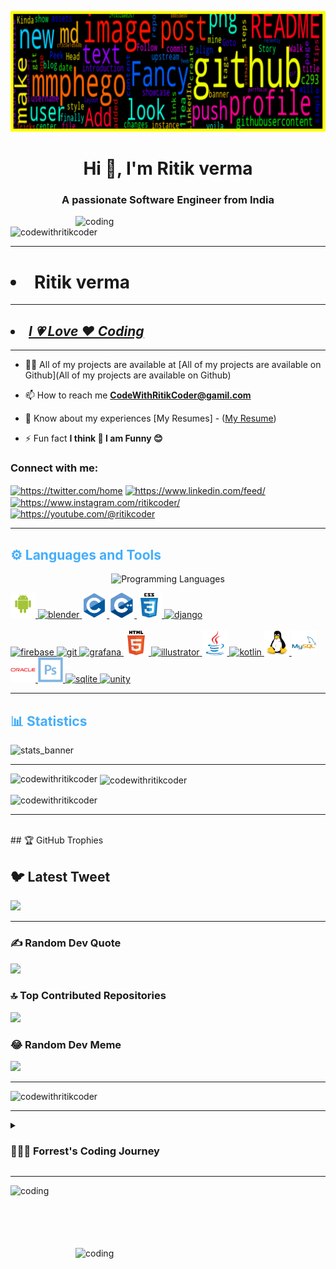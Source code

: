 ![image](https://github.com/CodeWithRitikCoder/CodeWithRitikCoder/blob/main/banner1.png)
<h1 align="center">Hi 👋, I'm Ritik verma</h1>
<h3 align="center">A passionate Software Engineer from India</h3>

<img align="right" alt="coding" width="400" src="https://i.pinimg.com/originals/54/e3/7d/54e37d8074ebcde1d96c77d7b2a7f310.gif">

<p align="left"> <img src="https://komarev.com/ghpvc/?username=codewithritikcoder&label=Profile%20views&color=0e75b6&style=flat" alt="codewithritikcoder" /> </p>


<hr><h1><li type="desc"> Ritik verma </li></h1><hr>

<h2><u><b><li type="desc"><i>I 💗 Love ❤️ Coding </u></b></i></li></h2><hr>

- 👨‍💻 All of my projects are available at [All of my projects are available on Github](All of my projects are available on Github)

- 📫 How to reach me **CodeWithRitikCoder@gamil.com**

- 📄 Know about my experiences [My Resumes] - (<a href="https://drive.google.com/file/d/1l52uSAxMy5yc5oUGfKag3hqXIOk2w2VM/view?usp=sharing">My Resume</a>)

- ⚡ Fun fact **I think 🤔 I am Funny 😊**

<h3 align="left">Connect with me:</h3>
<p align="left">
<a href="https://twitter.com/https://twitter.com/home" target="blank"><img align="center" src="https://raw.githubusercontent.com/rahuldkjain/github-profile-readme-generator/master/src/images/icons/Social/twitter.svg" alt="https://twitter.com/home" height="30" width="40" /></a>
<a href="https://linkedin.com/in/https://www.linkedin.com/feed/" target="blank"><img align="center" src="https://raw.githubusercontent.com/rahuldkjain/github-profile-readme-generator/master/src/images/icons/Social/linked-in-alt.svg" alt="https://www.linkedin.com/feed/" height="30" width="40" /></a>
<a href="https://instagram.com/https://www.instagram.com/ritikcoder/" target="blank"><img align="center" src="https://raw.githubusercontent.com/rahuldkjain/github-profile-readme-generator/master/src/images/icons/Social/instagram.svg" alt="https://www.instagram.com/ritikcoder/" height="30" width="40" /></a>
<a href="https://www.youtube.com/c/https://youtube.com/@ritikcoder" target="blank"><img align="center" src="https://raw.githubusercontent.com/rahuldkjain/github-profile-readme-generator/master/src/images/icons/Social/youtube.svg" alt="https://youtube.com/@ritikcoder" height="30" width="40" /></a>
</p>

<!-- <h3 align="left">Languages and Tools:</h3> -->
<hr>

<h2 style="color: #44AEFB">⚙️ Languages and Tools</h2>
<div align="center" style="display:block;">
    <img width="100px" alt="Programming Languages" src="https://user-images.githubusercontent.com/78341798/194531121-47b0119a-ce00-439d-b586-125f86acb098.png"/> 
</div>

<p align="left"> <a href="https://developer.android.com" target="_blank" rel="noreferrer"> <img src="https://raw.githubusercontent.com/devicons/devicon/master/icons/android/android-original-wordmark.svg" alt="android" width="40" height="40"/> </a> <a href="https://www.blender.org/" target="_blank" rel="noreferrer"> <img src="https://download.blender.org/branding/community/blender_community_badge_white.svg" alt="blender" width="40" height="40"/> </a> <a href="https://www.cprogramming.com/" target="_blank" rel="noreferrer"> <img src="https://raw.githubusercontent.com/devicons/devicon/master/icons/c/c-original.svg" alt="c" width="40" height="40"/> </a> <a href="https://www.w3schools.com/cpp/" target="_blank" rel="noreferrer"> <img src="https://raw.githubusercontent.com/devicons/devicon/master/icons/cplusplus/cplusplus-original.svg" alt="cplusplus" width="40" height="40"/> </a> <a href="https://www.w3schools.com/css/" target="_blank" rel="noreferrer"> <img src="https://raw.githubusercontent.com/devicons/devicon/master/icons/css3/css3-original-wordmark.svg" alt="css3" width="40" height="40"/> </a> <a href="https://www.djangoproject.com/" target="_blank" rel="noreferrer"> <img src="https://cdn.worldvectorlogo.com/logos/django.svg" alt="django" width="40" height="40"/> </a> <br><br> <a href="https://firebase.google.com/" target="_blank" rel="noreferrer"> <img src="https://www.vectorlogo.zone/logos/firebase/firebase-icon.svg" alt="firebase" width="40" height="40"/> </a> <a href="https://git-scm.com/" target="_blank" rel="noreferrer"> <img src="https://www.vectorlogo.zone/logos/git-scm/git-scm-icon.svg" alt="git" width="40" height="40"/> </a> <a href="https://grafana.com" target="_blank" rel="noreferrer"> <img src="https://www.vectorlogo.zone/logos/grafana/grafana-icon.svg" alt="grafana" width="40" height="40"/> </a> <a href="https://www.w3.org/html/" target="_blank" rel="noreferrer"> <img src="https://raw.githubusercontent.com/devicons/devicon/master/icons/html5/html5-original-wordmark.svg" alt="html5" width="40" height="40"/> </a> <a href="https://www.adobe.com/in/products/illustrator.html" target="_blank" rel="noreferrer"> <img src="https://www.vectorlogo.zone/logos/adobe_illustrator/adobe_illustrator-icon.svg" alt="illustrator" width="40" height="40"/> </a> <a href="https://www.java.com" target="_blank" rel="noreferrer"> <img src="https://raw.githubusercontent.com/devicons/devicon/master/icons/java/java-original.svg" alt="java" width="40" height="40"/> </a> <a href="https://kotlinlang.org" target="_blank" rel="noreferrer"> <img src="https://www.vectorlogo.zone/logos/kotlinlang/kotlinlang-icon.svg" alt="kotlin" width="40" height="40"/> </a> <a href="https://www.linux.org/" target="_blank" rel="noreferrer"> <img src="https://raw.githubusercontent.com/devicons/devicon/master/icons/linux/linux-original.svg" alt="linux" width="40" height="40"/> </a> <a href="https://www.mysql.com/" target="_blank" rel="noreferrer"> <img src="https://raw.githubusercontent.com/devicons/devicon/master/icons/mysql/mysql-original-wordmark.svg" alt="mysql" width="40" height="40"/> </a> <a href="https://www.oracle.com/" target="_blank" rel="noreferrer"> <img src="https://raw.githubusercontent.com/devicons/devicon/master/icons/oracle/oracle-original.svg" alt="oracle" width="40" height="40"/> </a> <a href="https://www.photoshop.com/en" target="_blank" rel="noreferrer"> <img src="https://raw.githubusercontent.com/devicons/devicon/master/icons/photoshop/photoshop-line.svg" alt="photoshop" width="40" height="40"/> </a> <a href="https://www.sqlite.org/" target="_blank" rel="noreferrer"> <img src="https://www.vectorlogo.zone/logos/sqlite/sqlite-icon.svg" alt="sqlite" width="40" height="40"/> </a> <a href="https://unity.com/" target="_blank" rel="noreferrer"> <img src="https://www.vectorlogo.zone/logos/unity3d/unity3d-icon.svg" alt="unity" width="40" height="40"/> </a> </p>
<hr>

<!-- start -->
<!-- Statistics -->

<h2 style="color: #44AEFB">📊 Statistics</h2>

![stats_banner](https://user-images.githubusercontent.com/78341798/194534778-d662496c-ae00-4e8d-ae9b-b90912054e7f.gif)

<!-- Begin Stats Cards -->
<!-- Resources:  -->
<!-- Github & Languages Stats: https://github.com/anuraghazra/github-readme-stats --> 
<!-- Streak Stats: https://github.com/denvercoder1/github-readme-streak-stats -->
<!-- Change the value after ?username= to your GitHub username. -->
<div class="stats" align="center"></div>

<!-- ![Khaled Badran's GitHub Stats](https://github-readme-stats.vercel.app/api?username=KhaledBadranDev&hide=stars&count_private=true&show_icons=true&theme=algolia&border_radius=20)

![GitHub Streak](https://streak-stats.demolab.com?user=KhaledBadranDev&count_private=true&theme=algolia&border_radius=20) -->

<!-- ![Most Used Languages](https://github-readme-stats.vercel.app/api/top-langs/?username=KhaledBadranDev&show_icons=true&theme=algolia&border_radius=20) -->
    
<!-- compact programming languages layout -->
<!-- ![Most Used Languages](https://github-readme-stats.vercel.app/api/top-langs/?username=KhaledBadranDev&layout=compact&show_icons=true&theme=algolia&border_radius=20)
</div> -->
<!--  End Stats Cards -->
<!-- end -->

<!-- <hr>
<p><img align="left" src="https://github-readme-stats.vercel.app/api/top-langs?username=codewithritikcoder&show_icons=true&locale=en&layout=compact" alt="codewithritikcoder" /></p> -->

<hr>
<p><img align="left" src="https://github-readme-stats.vercel.app/api/top-langs/?username=CodeWithRitikCoder&theme=blue-green&hide_border=false&include_all_commits=true&count_private=true&layout=compact" alt="codewithritikcoder" /></p>



<!-- <p>&nbsp;<img align="center" src="https://github-readme-stats.vercel.app/api?username=codewithritikcoder&show_icons=true&locale=en" alt="codewithritikcoder" /></p> -->

<p>&nbsp;<img align="center" src="https://github-readme-stats.vercel.app/api?username=CodeWithRitikCoder&theme=blue-green&hide_border=false&include_all_commits=true&count_private=true" alt="codewithritikcoder" /></p>

<!-- <p><img align="center" src="https://github-readme-streak-stats.herokuapp.com/?user=codewithritikcoder&" alt="codewithritikcoder" /></p> -->

<p><img align="center" src="https://github-readme-streak-stats.herokuapp.com/?user=CodeWithRitikCoder&theme=blue-green&hide_border=false" alt="codewithritikcoder" /></p>
<hr>

<br>
## 🏆 GitHub Trophies
<!-- ![](https://github-profile-trophy.vercel.app/?username=CodeWithRitikCoder&theme=gitdimmed&no-frame=false&no-bg=true&margin-w=4) -->

## 🐦 Latest Tweet
[![](https://gtce.itsvg.in/api?username=ritikcoder)](https://github.com/VishwaGauravIn/github-twitter-card-embed)
<hr>

### ✍️ Random Dev Quote
![](https://quotes-github-readme.vercel.app/api?type=horizontal&theme=radical)

### 🔝 Top Contributed Repositories
![](https://github-contributor-stats.vercel.app/api?username=CodeWithRitikCoder&limit=5&theme=dark&combine_all_yearly_contributions=true)

### 😂 Random Dev Meme
<img src="https://rm.up.railway.app/" width="512px"/>
<hr>
<p align="left"> <img src="https://komarev.com/ghpvc/?username=codewithritikcoder&label=Profile%20views&color=0e75b6&style=flat" alt="codewithritikcoder" /> </p>

<hr>
<details>
    <summary><h3>🙅‍♂️🙅 Forrest's Coding Journey </h3> </summary>
    <h2>--Coding Journey--</h2>
    I started my coding joumey as a naive computer science student with a passion to learn everything I could about this programming
    world - code, unix, linux, theory. And all the while, teaching myself iOS development with a dream to build my own app. but that soon
    got overshadowed by my desire to excel in Java. A desire that landed me a full-stack software engineering job upon graduation.
    However, I had another desire I had been pursuing throughout this time - YouTube content creation. I eventually ended up quitting my
    software engineering job to pursue YouTube full-time, and that has been my focus ever since. But there's something that's always
    bothered me about my journey - abandoning my dream of building my own app to pursue the safe route, a job. Now I've already taken
    the leap away from that safety net into this uncofortable, unexplored world that it being a creator. And it worked out, but again, it
    became comfortable. It's easier to create a video than go out on a ledge and build my own product. I do have to eat, at the end of the
    day, but I think it's time. It's time to get uncomfortable again. I have a burning desire to get back on the horse, and fulfill that dream
    younger me had of building my own app, my own product And in order to do that, I'll be implmementing a few measures to streamline
    my YouTube content to focus more time on fulfilling that dream - a dream that I'll be ready to tackle in 2023 due to the measure I'm
    putting in place now until the end of 2023. Don't wait up, because I'm coming.
    </details>
<hr>
    <img align="left" alt="coding" width="400" height="100" src="https://cdn-images-1.medium.com/max/1200/0*D4c3Wot2boeghGqI.gif">
    <img align="right" alt="coding" width="400" height="100" src="https://media.tenor.com/images/7c37724f05ed6d2272d1eaa00d0b06a9/tenor.gif">
    
    
    
